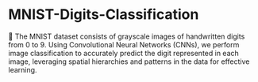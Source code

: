 # MNIST-Digits-Classification
🔢 The MNIST dataset consists of grayscale images of handwritten digits from 0 to 9. Using Convolutional Neural Networks (CNNs), we perform image classification to accurately predict the digit represented in each image, leveraging spatial hierarchies and patterns in the data for effective learning.
